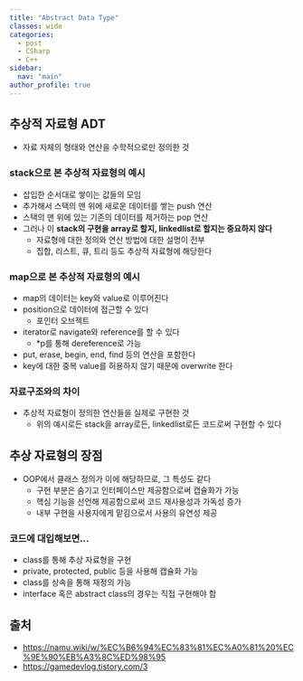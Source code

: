```yaml
---
title: "Abstract Data Type"
classes: wide
categories: 
  - post
  - CSharp
  - C++
sidebar:
  nav: "main"
author_profile: true
---
```


## 추상적 자료형 ADT
* 자료 자체의 형태와 연산을 수학적으로만 정의한 것

### stack으로 본 추상적 자료형의 예시
* 삽입한 순서대로 쌓이는 값들의 모임
* 추가해서 스택의 맨 위에 새로운 데이터를 쌓는 push 연산
* 스택의 맨 위에 있는 기존의 데이터를 제거하는 pop 연산
* 그러나 이 **stack의 구현을 array로 할지, linkedlist로 할지는 중요하지 않다**
  * 자료형에 대한 정의와 연산 방법에 대한 설명이 전부
  * 집합, 리스트, 큐, 트리 등도 추상적 자료형에 해당한다  

### map으로 본 추상적 자료형의 예시
* map의 데이터는 key와 value로 이루어진다
* position으로 데이터에 접근할 수 있다
  * 포인터 오브젝트
* iterator로 navigate와 reference를 할 수 있다
  * *p를 통해 dereference로 가능
* put, erase, begin, end, find 등의 연산을 포함한다
* key에 대한 중복 value를 허용하지 않기 때문에 overwrite 한다

### 자료구조와의 차이
* 추상적 자료형이 정의한 연산들을 실제로 구현한 것
  * 위의 예시로든 stack을 array로든, linkedlist로든 코드로써 구현할 수 있다

## 추상 자료형의 장점
* OOP에서 클래스 정의가 이에 해당하므로, 그 특성도 같다
  * 구현 부분은 숨기고 인터페이스만 제공함으로써 캡슐화가 가능
  * 핵심 기능을 선언해 제공함으로써 코드 재사용성과 가독성 증가
  * 내부 구현을 사용자에게 맡김으로서 사용의 유연성 제공

### 코드에 대입해보면...
* class를 통해 추상 자료형을 구현
* private, protected, public 등을 사용해 캡슐화 가능
* class를 상속을 통해 재정의 가능
* interface 혹은 abstract class의 경우는 직접 구현해야 함

## 출처
* <https://namu.wiki/w/%EC%B6%94%EC%83%81%EC%A0%81%20%EC%9E%90%EB%A3%8C%ED%98%95>
* <https://gamedevlog.tistory.com/3>